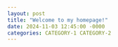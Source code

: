 ```yaml
---
layout: post
title: "Welcome to my homepage!"
date: 2024-11-03 12:45:00 -0000
categories: CATEGORY-1 CATEGORY-2
---
```

